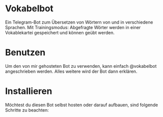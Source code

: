 # Vokabelbot
Ein Telegram-Bot zum Übersetzen von Wörtern von und in verschiedene Sprachen. Mit Trainingsmodus: Abgefragte Wörter werden in einer Vokablekartei gespeichert und können geübt werden.

# Benutzen
Um den von mir gehosteten Bot zu verwenden, kann einfach @vokabelbot
angeschrieben werden. Alles weitere wird der Bot dann erklären.

# Installieren
Möchtest du diesen Bot selbst hosten oder darauf aufbauen, sind folgende
Schritte zu beachten:
